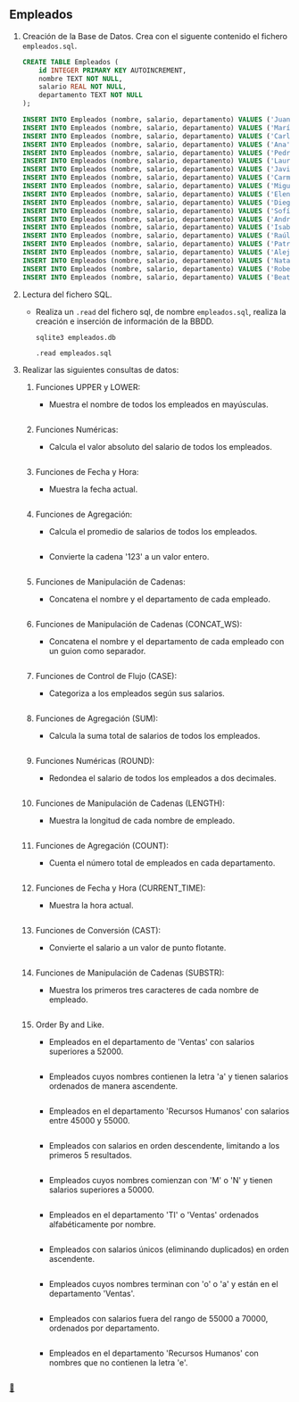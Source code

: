 ## Empleados

1. Creación de la Base de Datos.
    Crea con el siguente contenido el fichero `empleados.sql`.

    ```sql
    CREATE TABLE Empleados (
        id INTEGER PRIMARY KEY AUTOINCREMENT,
        nombre TEXT NOT NULL,
        salario REAL NOT NULL,
        departamento TEXT NOT NULL
    );
    
    INSERT INTO Empleados (nombre, salario, departamento) VALUES ('Juan', 50000, 'Ventas');
    INSERT INTO Empleados (nombre, salario, departamento) VALUES ('María', 60000, 'TI');
    INSERT INTO Empleados (nombre, salario, departamento) VALUES ('Carlos', 55000, 'Ventas');
    INSERT INTO Empleados (nombre, salario, departamento) VALUES ('Ana', 48000, 'Recursos Humanos');
    INSERT INTO Empleados (nombre, salario, departamento) VALUES ('Pedro', 70000, 'TI');
    INSERT INTO Empleados (nombre, salario, departamento) VALUES ('Laura', 52000, 'Ventas');
    INSERT INTO Empleados (nombre, salario, departamento) VALUES ('Javier', 48000, 'Recursos Humanos');
    INSERT INTO Empleados (nombre, salario, departamento) VALUES ('Carmen', 65000, 'TI');
    INSERT INTO Empleados (nombre, salario, departamento) VALUES ('Miguel', 51000, 'Ventas');
    INSERT INTO Empleados (nombre, salario, departamento) VALUES ('Elena', 55000, 'Recursos Humanos');
    INSERT INTO Empleados (nombre, salario, departamento) VALUES ('Diego', 72000, 'TI');
    INSERT INTO Empleados (nombre, salario, departamento) VALUES ('Sofía', 49000, 'Ventas');
    INSERT INTO Empleados (nombre, salario, departamento) VALUES ('Andrés', 60000, 'Recursos Humanos');
    INSERT INTO Empleados (nombre, salario, departamento) VALUES ('Isabel', 53000, 'TI');
    INSERT INTO Empleados (nombre, salario, departamento) VALUES ('Raúl', 68000, 'Ventas');
    INSERT INTO Empleados (nombre, salario, departamento) VALUES ('Patricia', 47000, 'Recursos Humanos');
    INSERT INTO Empleados (nombre, salario, departamento) VALUES ('Alejandro', 71000, 'TI');
    INSERT INTO Empleados (nombre, salario, departamento) VALUES ('Natalia', 54000, 'Ventas');
    INSERT INTO Empleados (nombre, salario, departamento) VALUES ('Roberto', 49000, 'Recursos Humanos');
    INSERT INTO Empleados (nombre, salario, departamento) VALUES ('Beatriz', 63000, 'TI');
    ```
2. Lectura del fichero SQL.
    * Realiza un `.read` del fichero sql, de nombre `empleados.sql`, realiza la creación e inserción de información de la BBDD.

        ```shell
        sqlite3 empleados.db
        ```

        ```sqlite3
        .read empleados.sql
        ```
3. Realizar las siguientes consultas de datos:
    1. Funciones UPPER y LOWER:
        * Muestra el nombre de todos los empleados en mayúsculas.

            ```sql
            
            ```
    2. Funciones Numéricas:
        * Calcula el valor absoluto del salario de todos los empleados.

            ```sql
            
            ```
    3. Funciones de Fecha y Hora:
        * Muestra la fecha actual.

            ```sql
            
            ```
    4. Funciones de Agregación:
        * Calcula el promedio de salarios de todos los empleados.

            ```sql
            
            ```
        * Convierte la cadena '123' a un valor entero.

            ```sql
            
            ```
    5. Funciones de Manipulación de Cadenas:
        * Concatena el nombre y el departamento de cada empleado.

            ```sql
            
            ```
    6. Funciones de Manipulación de Cadenas (CONCAT_WS):
        * Concatena el nombre y el departamento de cada empleado con un guion como separador.

            ```sql
            
            ```
    7. Funciones de Control de Flujo (CASE):
        * Categoriza a los empleados según sus salarios.

            ```sql
            
            ```
    8. Funciones de Agregación (SUM):
        * Calcula la suma total de salarios de todos los empleados.

            ```sql
            
            ```
    9. Funciones Numéricas (ROUND):
        * Redondea el salario de todos los empleados a dos decimales.

            ```sql
            
            ```
    10. Funciones de Manipulación de Cadenas (LENGTH):
        * Muestra la longitud de cada nombre de empleado.

            ```sql
            
            ```
    11. Funciones de Agregación (COUNT):
        * Cuenta el número total de empleados en cada departamento.

            ```sql
            
            ```
    12. Funciones de Fecha y Hora (CURRENT_TIME):
        * Muestra la hora actual.

            ```sql
            
            ```
    13. Funciones de Conversión (CAST):
        * Convierte el salario a un valor de punto flotante.

            ```sql
            
            ```
    14. Funciones de Manipulación de Cadenas (SUBSTR):
        * Muestra los primeros tres caracteres de cada nombre de empleado.

            ```sql
            
            ```
    15. Order By and Like.
        * Empleados en el departamento de 'Ventas' con salarios superiores a 52000.

            ```sql
            
            ```
        * Empleados cuyos nombres contienen la letra 'a' y tienen salarios ordenados de manera ascendente.

            ```sql
            
            ```
        * Empleados en el departamento 'Recursos Humanos' con salarios entre 45000 y 55000.

            ```sql
            
            ```
        * Empleados con salarios en orden descendente, limitando a los primeros 5 resultados.

            ```sql
            
            ```
        * Empleados cuyos nombres comienzan con 'M' o 'N' y tienen salarios superiores a 50000.

            ```sql
            
            ```
        * Empleados en el departamento 'TI' o 'Ventas' ordenados alfabéticamente por nombre.

            ```sql
            
            ```
        * Empleados con salarios únicos (eliminando duplicados) en orden ascendente.

            ```sql
            
            ```
        * Empleados cuyos nombres terminan con 'o' o 'a' y están en el departamento 'Ventas'.

            ```sql
            
            ```
        * Empleados con salarios fuera del rango de 55000 a 70000, ordenados por departamento.

            ```sql
            
            ```
        * Empleados en el departamento 'Recursos Humanos' con nombres que no contienen la letra 'e'.

            ```sql
            
            ```

<link rel="stylesheet" href="./../../../README.css">
<a class="scrollup" href="#top">&#x1F53C</a>